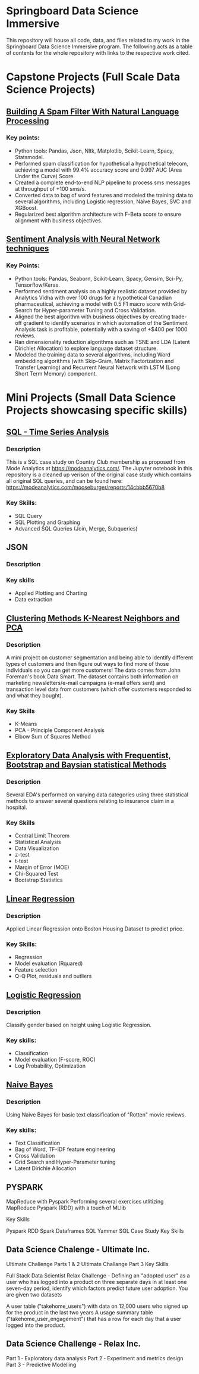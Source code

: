 # Springboard Data Science Immersive
This repository will house all code, data, and files related to my work in the Springboard Data Science Immersive program. The following acts as a table of contents for the whole repository with links to the respective work cited.

# Capstone Projects (Full Scale Data Science Projects)

## [Building A Spam Filter With Natural Language Processing](https://github.com/zachnguyen/Data-Science---Springboard/tree/master/SMS%20Spam%20Filter)

### Key points:
- Python tools: Pandas, Json, Nltk, Matplotlib, Scikit-Learn, Spacy, Statsmodel.
- Performed spam classification for hypothetical a hypothetical telecom, achieving a model with 99.4% accuracy score and 0.997 AUC (Area Under the Curve) Score.
- Created a complete end-to-end NLP pipeline to process sms messages at throughput of +100 sms/s.
- Converted data to bag of word features and modeled the training data to several algorithms, including Logistic regression, Naive Bayes, SVC and XGBoost.
- Regularized best algorithm architecture with F-Beta score to ensure alignment with business objectives.

## [Sentiment Analysis with Neural Network techniques](https://github.com/zachnguyen/Data-Science---Springboard/tree/master/Drug%20Sentiment%20Review)

### Key Points:
- Python tools: Pandas, Seaborn, Scikit-Learn, Spacy, Gensim, Sci-Py, Tensorflow/Keras.
- Performed sentiment analysis on a highly realistic dataset provided by Analytics Vidha with over 100 drugs for a hypothetical Canadian pharmaceutical, achieving a model with 0.5 F1 macro score with Grid-Search for Hyper-parameter Tuning and Cross Validation.
- Aligned the best algorithm with business objectives by creating trade-off gradient to identify scenarios in which automation of the Sentiment Analysis task is profitable, potentially with a saving of +$400 per 1000 reviews.
- Ran dimensionality reduction algorithms such as TSNE and LDA (Latent Dirichlet Allocation) to explore language dataset structure.
- Modeled the training data to several algorithms, including Word embedding algorithms (with Skip-Gram, Matrix Factorization and Transfer Learning) and Recurrent Neural Network with LSTM (Long Short Term Memory) component.

# Mini Projects (Small Data Science Projects showcasing specific skills)

## [SQL - Time Series Analysis](https://github.com/zachnguyen/Data-Science---Springboard/blob/master/Mini-Projects%20and%20Exercises/SQL/country_clubs_analytics.ipynbt)
### Description
This is a SQL case study on Country Club membership as proposed from Mode Analytics at https://modeanalytics.com/. The Jupyter notebook in this repository is a cleaned up verison of the original case study which contains all original SQL queries, and can be found here: https://modeanalytics.com/mooseburger/reports/14cbbb5670b8
### Key Skills:
- SQL Query
- SQL Plotting and Graphing
- Advanced SQL Queries (Join, Merge, Subqueries)

## JSON
### Description

### Key skills
- Applied Plotting and Charting
- Data extraction

## [Clustering Methods K-Nearest Neighbors and PCA](https://github.com/zachnguyen/Data-Science---Springboard/blob/master/Mini-Projects%20and%20Exercises/Unsupervised%20Learning/Mini_Project_Clustering_Customer_Segmentation.ipynb)
### Description
A mini project on customer segmentation and being able to identify different types of customers and then figure out ways to find more of those individuals so you can get more customers! The data comes from John Foreman's book Data Smart. The dataset contains both information on marketing newsletters/e-mail campaigns (e-mail offers sent) and transaction level data from customers (which offer customers responded to and what they bought).
### Key Skills
- K-Means
- PCA - Principle Component Analysis
- Elbow Sum of Squares Method

## [Exploratory Data Analysis with Frequentist, Bootstrap and Baysian statistical Methods](https://github.com/zachnguyen/Data-Science---Springboard/tree/master/Mini-Projects%20and%20Exercises/Inferential%20Statistics)
### Description
Several EDA's performed on varying data categories using three statistical methods to answer several questions relating to insurance claim in a hospital. 
### Key Skills
- Central Limit Theorem
- Statistical Analysis
- Data Visualization
- z-test
- t-test
- Margin of Error (MOE)
- Chi-Squared Test
- Bootstrap Statistics

## [Linear Regression](https://github.com/zachnguyen/Data-Science---Springboard/blob/master/Mini-Projects%20and%20Exercises/Linear%20Regression/Mini_Project_Linear_Regression_Boston_HousePrice.ipynb)
### Description
Applied Linear Regression onto Boston Housing Dataset to predict price.
### Key Skills:
- Regression
- Model evaluation (Rquared)
- Feature selection
- Q-Q Plot, residuals and outliers

## [Logistic Regression](https://github.com/zachnguyen/Data-Science---Springboard/blob/master/Mini-Projects%20and%20Exercises/Logistic%20Regression/Mini_Project_Logistic_Regression.ipynb)
### Description
Classify gender based on height using Logistic Regression. 
### Key skills:
- Classification
- Model evaluation (F-score, ROC)
- Log Probability, Optimization

## [Naive Bayes](https://github.com/zachnguyen/Data-Science---Springboard/blob/master/Mini-Projects%20and%20Exercises/Naive%20Bayes/Mini_Project_Naive_Bayes.ipynb)
### Description
Using Naive Bayes for basic text classification of "Rotten" movie reviews.
### Key skills:
- Text Classification
- Bag of Word, TF-IDF feature engineering
- Cross Validation
- Grid Search and Hyper-Parameter tuning
- Latent Dirichle Allocation

## PYSPARK
MapReduce with Pyspark
Performing several exercises utlitizing MapReduce Pyspark (RDD) with a touch of MLlib

Key Skills

Pyspark
RDD
Spark Dataframes
SQL
Yammer SQL Case Study
Key Skills

## Data Science Chalenge - Ultimate Inc.
Ultimate Challenge Parts 1 & 2
Ultimate Challange Part 3
Key Skills

Full Stack Data Scientist
Relax Challenge - Defining an "adopted user" as a user who has logged into a product on three separate days in at least one seven-day period, identify which factors predict future user adoption. You are given two datasets

A user table ("takehome_users") with data on 12,000 users who signed up for the product in the last two years
A usage summary table ("takehome_user_engagement") that has a row for each day that a user logged into the product.
## Data Science Challenge - Relax Inc.

Part 1 ‐ Exploratory data analysis
Part 2 ‐ Experiment and metrics design
Part 3 - Predictive Modelling
